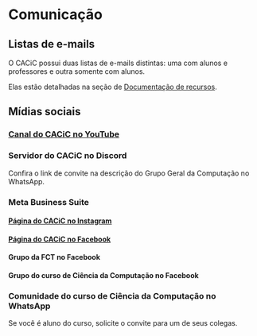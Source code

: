 # Comunicação

## Listas de e-mails

O CACiC possui duas listas de e-mails distintas: uma com alunos e professores e outra somente com alunos.

Elas estão detalhadas na seção de [Documentação de recursos](/docs/Recursos/Comunica%C3%A7%C3%A3o/Lista%20de%20e-mails).

## Mídias sociais

### [Canal do CACiC no YouTube](https://youtube.com/@cacic-fct)

### Servidor do CACiC no Discord

Confira o link de convite na descrição do Grupo Geral da Computação no WhatsApp.

### Meta Business Suite

#### [Página do CACiC no Instagram](https://instagram.com/cacic-fct)

#### [Página do CACiC no Facebook](https://fb.com/cacic-fct)

#### Grupo da FCT no Facebook

#### Grupo do curso de Ciência da Computação no Facebook

### Comunidade do curso de Ciência da Computação no WhatsApp

Se você é aluno do curso, solicite o convite para um de seus colegas.
